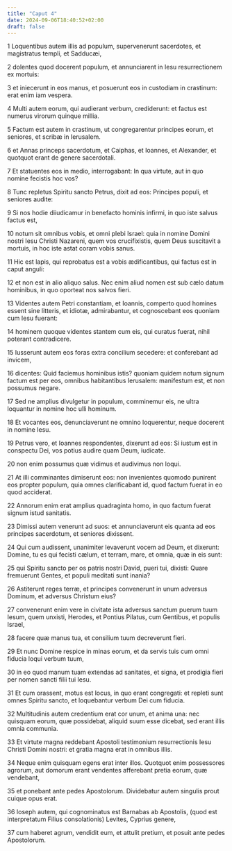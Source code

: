 ```yaml
---
title: "Caput 4"
date: 2024-09-06T18:40:52+02:00
draft: false
---
```




1 Loquentibus autem illis ad populum, supervenerunt sacerdotes, et magistratus templi, et Sadducæi,

2 dolentes quod docerent populum, et annunciarent in Iesu resurrectionem ex mortuis:

3 et iniecerunt in eos manus, et posuerunt eos in custodiam in crastinum: erat enim iam vespera.

4 Multi autem eorum, qui audierant verbum, crediderunt: et factus est numerus virorum quinque millia.

5 Factum est autem in crastinum, ut congregarentur principes eorum, et seniores, et scribæ in Ierusalem.

6 et Annas princeps sacerdotum, et Caiphas, et Ioannes, et Alexander, et quotquot erant de genere sacerdotali.

7 Et statuentes eos in medio, interrogabant: In qua virtute, aut in quo nomine fecistis hoc vos?

8 Tunc repletus Spiritu sancto Petrus, dixit ad eos: Principes populi, et seniores audite:

9 Si nos hodie diiudicamur in benefacto hominis infirmi, in quo iste salvus factus est,

10 notum sit omnibus vobis, et omni plebi Israel: quia in nomine Domini nostri Iesu Christi Nazareni, quem vos crucifixistis, quem Deus suscitavit a mortuis, in hoc iste astat coram vobis sanus.

11 Hic est lapis, qui reprobatus est a vobis ædificantibus, qui factus est in caput anguli:

12 et non est in alio aliquo salus. Nec enim aliud nomen est sub cælo datum hominibus, in quo oporteat nos salvos fieri.

13 Videntes autem Petri constantiam, et Ioannis, comperto quod homines essent sine litteris, et idiotæ, admirabantur, et cognoscebant eos quoniam cum Iesu fuerant:

14 hominem quoque videntes stantem cum eis, qui curatus fuerat, nihil poterant contradicere.

15 Iusserunt autem eos foras extra concilium secedere: et conferebant ad invicem,

16 dicentes: Quid faciemus hominibus istis? quoniam quidem notum signum factum est per eos, omnibus habitantibus Ierusalem: manifestum est, et non possumus negare.

17 Sed ne amplius divulgetur in populum, comminemur eis, ne ultra loquantur in nomine hoc ulli hominum.

18 Et vocantes eos, denunciaverunt ne omnino loquerentur, neque docerent in nomine Iesu.

19 Petrus vero, et Ioannes respondentes, dixerunt ad eos: Si iustum est in conspectu Dei, vos potius audire quam Deum, iudicate.

20 non enim possumus quæ vidimus et audivimus non loqui.

21 At illi comminantes dimiserunt eos: non invenientes quomodo punirent eos propter populum, quia omnes clarificabant id, quod factum fuerat in eo quod acciderat.

22 Annorum enim erat amplius quadraginta homo, in quo factum fuerat signum istud sanitatis.

23 Dimissi autem venerunt ad suos: et annunciaverunt eis quanta ad eos principes sacerdotum, et seniores dixissent.

24 Qui cum audissent, unanimiter levaverunt vocem ad Deum, et dixerunt: Domine, tu es qui fecisti cælum, et terram, mare, et omnia, quæ in eis sunt:

25 qui Spiritu sancto per os patris nostri David, pueri tui, dixisti: Quare fremuerunt Gentes, et populi meditati sunt inania?

26 Astiterunt reges terræ, et principes convenerunt in unum adversus Dominum, et adversus Christum eius?

27 convenerunt enim vere in civitate ista adversus sanctum puerum tuum Iesum, quem unxisti, Herodes, et Pontius Pilatus, cum Gentibus, et populis Israel,

28 facere quæ manus tua, et consilium tuum decreverunt fieri.

29 Et nunc Domine respice in minas eorum, et da servis tuis cum omni fiducia loqui verbum tuum,

30 in eo quod manum tuam extendas ad sanitates, et signa, et prodigia fieri per nomen sancti filii tui Iesu.

31 Et cum orassent, motus est locus, in quo erant congregati: et repleti sunt omnes Spiritu sancto, et loquebantur verbum Dei cum fiducia.

32 Multitudinis autem credentium erat cor unum, et anima una: nec quisquam eorum, quæ possidebat, aliquid suum esse dicebat, sed erant illis omnia communia.

33 Et virtute magna reddebant Apostoli testimonium resurrectionis Iesu Christi Domini nostri: et gratia magna erat in omnibus illis.

34 Neque enim quisquam egens erat inter illos. Quotquot enim possessores agrorum, aut domorum erant vendentes afferebant pretia eorum, quæ vendebant,

35 et ponebant ante pedes Apostolorum. Dividebatur autem singulis prout cuique opus erat.

36 Ioseph autem, qui cognominatus est Barnabas ab Apostolis, (quod est interpretatum Filius consolationis) Levites, Cyprius genere,

37 cum haberet agrum, vendidit eum, et attulit pretium, et posuit ante pedes Apostolorum.

